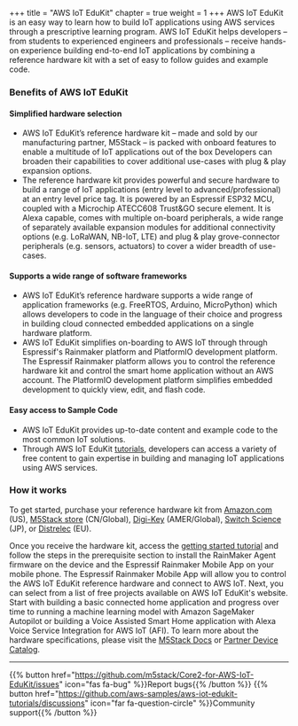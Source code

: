 +++
title = "AWS IoT EduKit"
chapter = true
weight = 1
+++
AWS IoT EduKit is an easy way to learn how to build IoT applications using AWS services through a prescriptive learning program. AWS IoT EduKit helps developers – from students to experienced
engineers and professionals – receive hands-on experience building end-to-end IoT applications by combining a reference hardware kit with a set of easy to follow guides and example code.

### Benefits of AWS IoT EduKit
#### Simplified hardware selection
- AWS IoT EduKit’s reference hardware kit – made and sold by our manufacturing partner, M5Stack – is packed with onboard features to enable a multitude of IoT applications out of the box Developers can broaden their capabilities to cover additional use-cases with plug & play expansion options. 
- The reference hardware kit provides powerful and secure hardware to build a range of IoT applications (entry level to advanced/professional) at an entry level price tag. It is powered by an Espressif ESP32 MCU, coupled with a Microchip ATECC608 Trust&GO secure element. It is Alexa capable, comes with multiple on-board peripherals, a wide range of separately available expansion modules for additional connectivity options (e.g. LoRaWAN, NB-IoT, LTE) and plug & play grove-connector peripherals (e.g. sensors, actuators) to cover a wider breadth of use-cases.

#### Supports a wide range of software frameworks
- AWS IoT EduKit’s reference hardware supports a wide range of application frameworks (e.g. FreeRTOS, Arduino, MicroPython) which allows developers to code in the language of their choice and progress in building cloud connected embedded applications on a single hardware platform.
- AWS IoT EduKit simplifies on-boarding to AWS IoT through through Espressif's Rainmaker platform and PlatformIO development platform. The Espressif Rainmaker platform allows you to control the reference hardware kit and control the smart home application without an AWS account. The PlatformIO development platform simplifies embedded development to quickly view, edit, and flash code.

#### Easy access to Sample Code
- AWS IoT EduKit provides up-to-date content and example code to the most common IoT solutions.
- Through AWS IoT EduKit [tutorials](https://edukit.workshop.aws/en/getting-started.html), developers can access a variety of free content to gain expertise in building and managing IoT applications using AWS services.

### How it works
To get started, purchase your reference hardware kit from [Amazon.com](https://www.amazon.com/dp/B08VGRZYJR/) (US), [M5Stack store](https://m5stack.com/products/m5stack-core2-esp32-iot-development-kit-for-aws-iot-edukit) (CN/Global), [Digi-Key](https://www.digikey.com/en/products/detail/m5stack-technology-co-ltd/K010-AWS/13562927) (AMER/Global), [Switch Science](https://www.switch-science.com/catalog/6784/) (JP), or [Distrelec](https://www.distrelec.biz/en/esp32-m5core2-iot-development-kit-for-aws-iot-edukit-m5stack-k010-aws/p/30196462) (EU).

Once you receive the hardware kit, access the [getting started tutorial](https://edukit.workshop.aws/en/getting-started.html) and follow the steps in the prerequisite section to install the RainMaker Agent firmware on the device and the Espressif Rainmaker Mobile App on your mobile phone. The Espressif Rainmaker Mobile App will allow you to control the AWS IoT EduKit reference hardware and connect to AWS IoT. Next, you can select from a list of free projects available on AWS IoT EduKit's website. Start with building a basic connected home application and progress over time to running a machine learning model with Amazon SageMaker Autopilot or building a Voice Assisted Smart Home application with Alexa Voice Service Integration for AWS IoT (AFI). To learn more about the hardware specifications, please visit the [M5Stack Docs](https://docs.m5stack.com/#/en/core/core2_for_aws) or [Partner Device Catalog](https://devices.amazonaws.com/detail/a3G0h000007djMLEAY).

---
{{% button href="https://github.com/m5stack/Core2-for-AWS-IoT-EduKit/issues" icon="fas fa-bug" %}}Report bugs{{% /button %}} {{% button href="https://github.com/aws-samples/aws-iot-edukit-tutorials/discussions" icon="far fa-question-circle" %}}Community support{{% /button %}}